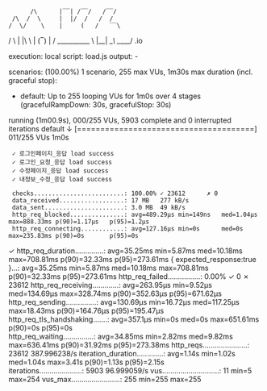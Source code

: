 
          /\      |‾‾| /‾‾/   /‾‾/   
     /\  /  \     |  |/  /   /  /    
    /  \/    \    |     (   /   ‾‾\  
/          \   |  |\  \ |  (‾)  |
/ __________ \  |__| \__\ \_____/ .io

execution: local
script: load.js
output: -

scenarios: (100.00%) 1 scenario, 255 max VUs, 1m30s max duration (incl. graceful stop):
* default: Up to 255 looping VUs for 1m0s over 4 stages (gracefulRampDown: 30s, gracefulStop: 30s)


running (1m00.9s), 000/255 VUs, 5903 complete and 0 interrupted iterations
default ↓ [======================================] 011/255 VUs  1m0s

     ✓ 로그인페이지_응답 load success
     ✓ 로그인_요청_응답 load success
     ✓ 수정페이지_응답 load success
     ✓ 내정보_수정_응답 load success

     checks.........................: 100.00% ✓ 23612      ✗ 0    
     data_received..................: 17 MB   277 kB/s
     data_sent......................: 3.0 MB  49 kB/s
     http_req_blocked...............: avg=489.29µs min=149ns   med=1.04µs   max=888.33ms p(90)=1.17µs   p(95)=1.2µs   
     http_req_connecting............: avg=127.16µs min=0s      med=0s       max=235.83ms p(90)=0s       p(95)=0s      
✓ http_req_duration..............: avg=35.25ms  min=5.87ms  med=10.18ms  max=708.81ms p(90)=32.33ms  p(95)=273.61ms
{ expected_response:true }...: avg=35.25ms  min=5.87ms  med=10.18ms  max=708.81ms p(90)=32.33ms  p(95)=273.61ms
http_req_failed................: 0.00%   ✓ 0          ✗ 23612
http_req_receiving.............: avg=263.95µs min=9.52µs  med=134.69µs max=328.74ms p(90)=352.63µs p(95)=671.62µs
http_req_sending...............: avg=130.69µs min=16.72µs med=117.25µs max=18.43ms  p(90)=164.76µs p(95)=195.47µs
http_req_tls_handshaking.......: avg=357.1µs  min=0s      med=0s       max=651.61ms p(90)=0s       p(95)=0s      
http_req_waiting...............: avg=34.85ms  min=2.82ms  med=9.82ms   max=636.41ms p(90)=31.92ms  p(95)=273.38ms
http_reqs......................: 23612   387.996238/s
iteration_duration.............: avg=1.14s    min=1.02s   med=1.04s    max=3.41s    p(90)=1.13s    p(95)=2.15s   
iterations.....................: 5903    96.999059/s
vus............................: 11      min=5        max=254
vus_max........................: 255     min=255      max=255

